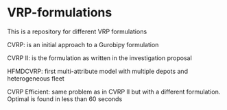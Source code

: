 # VRP-formulations

This is a repository for different VRP formulations

CVRP: is an initial approach to a Gurobipy formulation

CVRP II: is the formulation as written in the investigation proposal

HFMDCVRP: first multi-attribute model with multiple depots and heterogeneous fleet

CVRP Efficient: same problem as in CVRP II but with a different formulation. Optimal is found in less than 60 seconds
